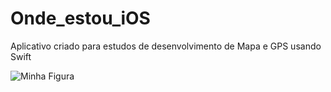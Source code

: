# Onde_estou_iOS
Aplicativo criado para estudos de desenvolvimento de Mapa e GPS usando Swift

<img src="" alt="Minha Figura" >
